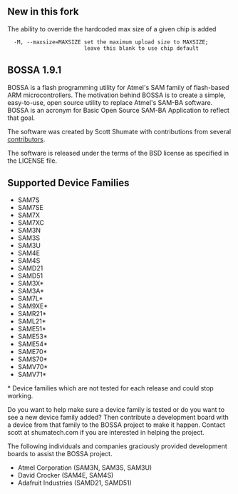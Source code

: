 ## New in this fork
The ability to override the hardcoded max size of a given chip is added
```
  -M, --maxsize=MAXSIZE set the maximum upload size to MAXSIZE;
                        leave this blank to use chip default
```

BOSSA 1.9.1
-----------

BOSSA is a flash programming utility for Atmel's SAM family of flash-based ARM microcontrollers.
The motivation behind BOSSA is to create a simple, easy-to-use, open source utility to replace Atmel's SAM-BA software.
BOSSA is an acronym for Basic Open Source SAM-BA Application to reflect that goal.

The software was created by Scott Shumate with contributions from several
[contributors](https://github.com/shumatech/BOSSA/graphs/contributors).

The software is released under the terms of the BSD license as specified in the LICENSE file.

Supported Device Families
-------------------------
 * SAM7S
 * SAM7SE
 * SAM7X
 * SAM7XC
 * SAM3N
 * SAM3S
 * SAM3U
 * SAM4E
 * SAM4S
 * SAMD21
 * SAMD51
 * SAM3X\*
 * SAM3A\*
 * SAM7L\*
 * SAM9XE\*
 * SAMR21\*
 * SAML21\*
 * SAME51\*
 * SAME53\*
 * SAME54\*
 * SAME70\*
 * SAMS70\*
 * SAMV70\*
 * SAMV71\*

\* Device families which are not tested for each release and could stop working.

Do you want to help make sure a device family is tested or do you want to see a new device family added?  Then contribute a development board with a device from that family to the BOSSA project to make it happen.  Contact scott at shumatech.com if you are interested in helping the project.

The following individuals and companies graciously provided development boards to assist the BOSSA project.
 * Atmel Corporation (SAM3N, SAM3S, SAM3U)
 * David Crocker (SAM4E, SAM4S)
 * Adafruit Industries (SAMD21, SAMD51)
